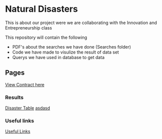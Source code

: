 # Natural Disasters

This is about our project were we are collaborating with the Innovation and Entrepreneurship class

This repository will contain the following

  * PDF's about the searches we have done (Searches folder)
  * Code we have made to visulize the result of data set
  * Querys we have used in database to get data
  
## Pages

[View Contract here](https://github.com/BI-Bees/natural_disasters/blob/master/Contract.md)

### Results

[Disaster Table](http://178.128.207.173:5006/main_csv)
[asdasd](link)

### Useful links
[Useful Links](https://github.com/BI-Bees/natural_disasters/blob/master/Useful%20links.md)

